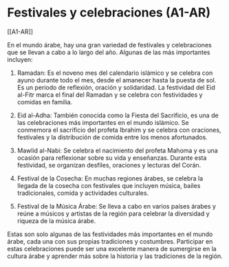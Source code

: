 # Festivales y celebraciones (A1-AR)

[[A1-AR]]

En el mundo árabe, hay una gran variedad de festivales y celebraciones que se llevan a cabo a lo largo del año. Algunas de las más importantes incluyen:

1. Ramadan: Es el noveno mes del calendario islámico y se celebra con ayuno durante todo el mes, desde el amanecer hasta la puesta de sol. Es un periodo de reflexión, oración y solidaridad. La festividad del Eid al-Fitr marca el final del Ramadan y se celebra con festividades y comidas en familia.

2. Eid al-Adha: También conocida como la Fiesta del Sacrificio, es una de las celebraciones más importantes en el mundo islámico. Se conmemora el sacrificio del profeta Ibrahim y se celebra con oraciones, festivales y la distribución de comida entre los menos afortunados.

3. Mawlid al-Nabi: Se celebra el nacimiento del profeta Mahoma y es una ocasión para reflexionar sobre su vida y enseñanzas. Durante esta festividad, se organizan desfiles, oraciones y lecturas del Corán.

4. Festival de la Cosecha: En muchas regiones árabes, se celebra la llegada de la cosecha con festivales que incluyen música, bailes tradicionales, comida y actividades culturales.

5. Festival de la Música Árabe: Se lleva a cabo en varios países árabes y reúne a músicos y artistas de la región para celebrar la diversidad y riqueza de la música árabe.

Estas son solo algunas de las festividades más importantes en el mundo árabe, cada una con sus propias tradiciones y costumbres. Participar en estas celebraciones puede ser una excelente manera de sumergirse en la cultura árabe y aprender más sobre la historia y las tradiciones de la región.
